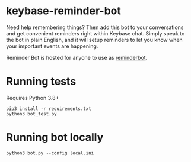 # keybase-reminder-bot

Need help remembering things? Then add this bot to your conversations and get convenient reminders right within Keybase chat. Simply speak to the bot in plain English, and it will setup reminders to let you know when your important events are happening.

Reminder Bot is hosted for anyone to use as
[reminderbot](https://keybase.io/reminderbot).

# Running tests

Requires Python 3.8+

```
pip3 install -r requirements.txt
python3 bot_test.py
```

# Running bot locally

```
python3 bot.py --config local.ini
```
